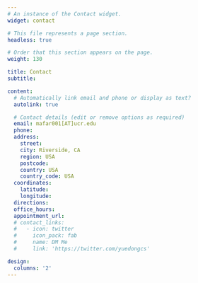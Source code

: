 ```yaml
---
# An instance of the Contact widget.
widget: contact

# This file represents a page section.
headless: true

# Order that this section appears on the page.
weight: 130

title: Contact
subtitle:

content:
  # Automatically link email and phone or display as text?
  autolink: true

  # Contact details (edit or remove options as required)
  email: mafar001[AT]ucr.edu
  phone: 
  address:
    street:
    city: Riverside, CA
    region: USA
    postcode:
    country: USA
    country_code: USA
  coordinates:
    latitude: 
    longitude: 
  directions:
  office_hours:
  appointment_url: 
  # contact_links:
  #   - icon: twitter
  #     icon_pack: fab
  #     name: DM Me
  #     link: 'https://twitter.com/yuedongcs' 

design:
  columns: '2'
---
```

